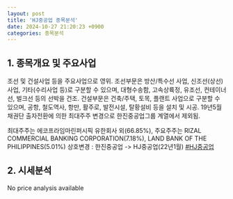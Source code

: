 ```yaml
---
layout: post
title: 'HJ중공업 종목분석'
date: 2024-10-27 21:20:23 +0900
categories: 종목분석
---
```


## 1. 종목개요 및 주요사업

조선 및 건설사업 등을 주요사업으로 영위. 조선부문은 방산/특수선 사업, 신조선(상선) 사업, 기타(수리사업 등)로 구분할 수 있으며, 대형수송함, 고속상륙정, 유조선, 컨테이너선, 벌크선 등의 선박을 건조. 건설부문은 건축/주택, 토목, 플랜트 사업으로 구분할 수 있으며, 공항, 철도역사, 항만, 활주로, 발전시설, 탈황설비 등을 설치 및 시공. 19년5월 채권단 출자전환에 의한 최대주주 변경으로 한진중공업그룹 계열에서 제외됨. 

최대주주는 에코프라임마린퍼시픽 유한회사 외(66.85%), 주요주주는 RIZAL COMMERCIAL BANKING CORPORATION(7.18%), LAND BANK OF THE PHILIPPINES(5.01%) 상호변경 : 한진중공업 -> HJ중공업(22년1월)
[#HJ중공업](#)

## 2. 시세분석

No price analysis available

